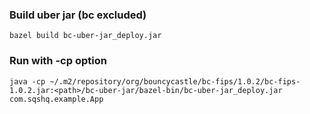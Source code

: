 ### Build uber jar (bc excluded)

`bazel build bc-uber-jar_deploy.jar`

### Run with -cp option

`java -cp ~/.m2/repository/org/bouncycastle/bc-fips/1.0.2/bc-fips-1.0.2.jar:<path>/bc-uber-jar/bazel-bin/bc-uber-jar_deploy.jar com.sqshq.example.App`
